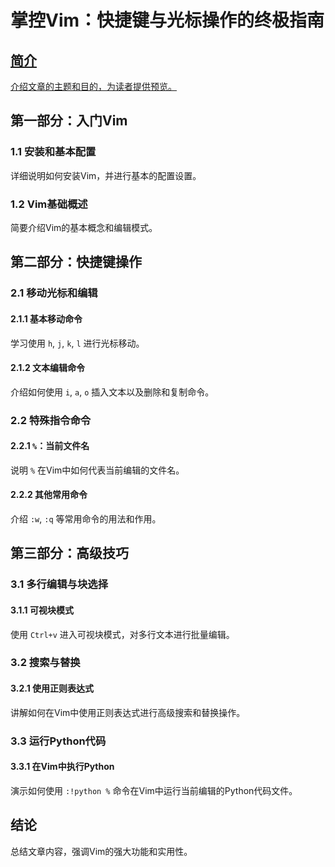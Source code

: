 # 掌控Vim：快捷键与光标操作的终极指南

## [简介](https://nliuco.github.io/init)
[介绍文章的主题和目的，为读者提供预览。](https://nliuco.github.io/draft.md)

## 第一部分：入门Vim

### 1.1 安装和基本配置
详细说明如何安装Vim，并进行基本的配置设置。

### 1.2 Vim基础概述
简要介绍Vim的基本概念和编辑模式。

## 第二部分：快捷键操作

### 2.1 移动光标和编辑

#### 2.1.1 基本移动命令
学习使用 `h`, `j`, `k`, `l` 进行光标移动。

#### 2.1.2 文本编辑命令
介绍如何使用 `i`, `a`, `o` 插入文本以及删除和复制命令。

### 2.2 特殊指令命令

#### 2.2.1 `%`：当前文件名
说明 `%` 在Vim中如何代表当前编辑的文件名。

#### 2.2.2 其他常用命令
介绍 `:w`, `:q` 等常用命令的用法和作用。

## 第三部分：高级技巧

### 3.1 多行编辑与块选择

#### 3.1.1 可视块模式
使用 `Ctrl+v` 进入可视块模式，对多行文本进行批量编辑。

### 3.2 搜索与替换

#### 3.2.1 使用正则表达式
讲解如何在Vim中使用正则表达式进行高级搜索和替换操作。

### 3.3 运行Python代码

#### 3.3.1 在Vim中执行Python
演示如何使用 `:!python %` 命令在Vim中运行当前编辑的Python代码文件。

## 结论

总结文章内容，强调Vim的强大功能和实用性。